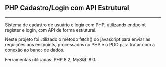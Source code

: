 <h2>PHP Cadastro/Login com API Estrutural</h2>
<hr>
<p>Sistema de cadastro de usuário e login com PHP, utilizando endpoint register e login, com API de forma estrutural.</p>
<p>Neste projeto foi utilizado o método fetch() do javascript para enviar as requições aos endpoints, processados no PHP e o PDO para tratar com a conexão ao banco de dados.</p>

<p>Ferramentas utilizadas: PHP 8.2, MySQL 8.0.</p>
